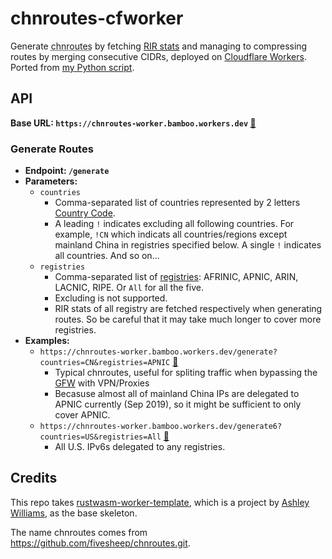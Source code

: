 # chnroutes-cfworker
Generate <abbr title="routes of mainland China">chnroutes</abbr> by fetching [RIR stats](https://www.apnic.net/about-apnic/corporate-documents/documents/resource-guidelines/rir-statistics-exchange-format/) and managing to compressing routes by merging consecutive CIDRs, deployed on [Cloudflare Workers](https://workers.cloudflare.com/). Ported from [my Python script](https://gist.github.com/Gowee/3d06f1b96fbbeaba651604fd49b1458e).

## API
**Base URL: `https://chnroutes-worker.bamboo.workers.dev` [🔗](https://chnroutes-worker.bamboo.workers.dev)**

### Generate Routes
- **Endpoint: `/generate`**
- **Parameters:**
    - `countries`
        - Comma-separated list of countries represented by 2 letters [Country Code](https://en.wikipedia.org/wiki/ISO_3166-1_alpha-2).
        - A leading `!` indicates excluding all following countries. For example, `!CN` which indicats all countries/regions except mainland China in registries specified below. A single `!` indicates all countries. And so on...
    - `registries`
        - Comma-separated list of [registries](https://en.wikipedia.org/wiki/Regional_Internet_registry): AFRINIC, APNIC, ARIN, LACNIC, RIPE. Or `All` for all the five. 
        - Excluding is not supported.
        - RIR stats of all registry are fetched respectively when generating routes. So be careful that it may take much longer to cover more registries.
- **Examples:**
    - `https://chnroutes-worker.bamboo.workers.dev/generate?countries=CN&registries=APNIC` [🔗](https://chnroutes-worker.bamboo.workers.dev/generate?countries=CN&registries=APNIC)
        - Typical chnroutes, useful for spliting traffic when bypassing the [GFW](https://en.wikipedia.org/wiki/Great_Firewall) with VPN/Proxies 
        - Becasuse almost all of mainland China IPs are delegated to APNIC currently (Sep 2019), so it might be sufficient to only cover APNIC.
    - `https://chnroutes-worker.bamboo.workers.dev/generate6?countries=US&registries=All` [🔗](https://chnroutes-worker.bamboo.workers.dev/generate?countries=US&registries=All)
        - All U.S. IPv6s delegated to any registries.



## Credits
This repo takes [rustwasm-worker-template](https://github.com/cloudflare/rustwasm-worker-template), which is a project by [Ashley Williams](https://github.com/ashleygwilliams), as the base skeleton.

The name chnroutes comes from https://github.com/fivesheep/chnroutes.git.